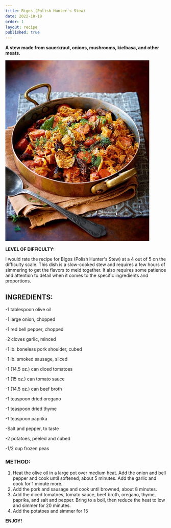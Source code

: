 ```yaml
---
title: Bigos (Polish Hunter's Stew)
date: 2022-10-19
order: 1
layout: recipe
published: true
---
```

**A stew made from sauerkraut, onions, mushrooms, kielbasa, and other meats.**

![](../uploads/picture-1.jpg "Bigos")

**LEVEL OF DIFFICULTY:**

I would rate the recipe for Bigos (Polish Hunter's Stew) at a 4 out of 5 on the difficulty scale. This dish is a slow-cooked stew and requires a few hours of simmering to get the flavors to meld together. It also requires some patience and attention to detail when it comes to the specific ingredients and proportions.

## **INGREDIENTS:**

\-1 tablespoon olive oil

\-1 large onion, chopped 

\-1 red bell pepper, chopped 

\-2 cloves garlic, minced 

\-1 lb. boneless pork shoulder, cubed 

\-1 lb. smoked sausage, sliced 

\-1 (14.5 oz.) can diced tomatoes 

\-1 (15 oz.) can tomato sauce 

\-1 (14.5 oz.) can beef broth 

\-1 teaspoon dried oregano 

\-1 teaspoon dried thyme 

\-1 teaspoon paprika 

\-Salt and pepper, to taste 

\-2 potatoes, peeled and cubed 

\-1/2 cup frozen peas 

### **METHOD:**

1. Heat the olive oil in a large pot over medium heat. Add the onion and bell pepper and cook until softened, about 5 minutes. Add the garlic and cook for 1 minute more. 
2. Add the pork and sausage and cook until browned, about 8 minutes. 
3. Add the diced tomatoes, tomato sauce, beef broth, oregano, thyme, paprika, and salt and pepper. Bring to a boil, then reduce the heat to low and simmer for 20 minutes. 
4. Add the potatoes and simmer for 15

**ENJOY!**